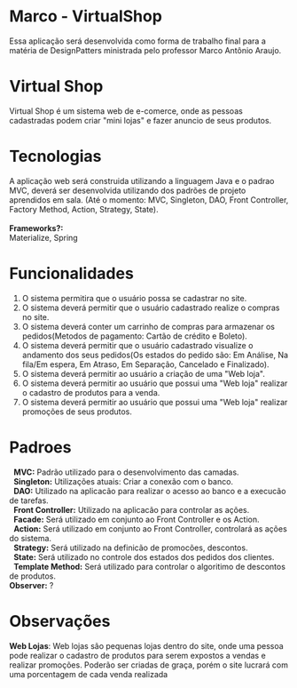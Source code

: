 # Marco - VirtualShop
Essa aplicação será desenvolvida como forma de trabalho final para a matéria de DesignPatters ministrada pelo professor Marco Antônio Araujo.

# Virtual Shop
Virtual Shop é um sistema web de e-comerce, onde as pessoas cadastradas podem criar "mini lojas" e fazer anuncio de seus produtos.

# Tecnologias
A aplicação web será construida utilizando a linguagem Java e o padrao MVC, deverá ser desenvolvida utilizando dos padrões de projeto aprendidos em sala.
(Até o momento: MVC, Singleton, DAO, Front Controller, Factory Method, Action, Strategy, State).
<br />
<br />
<b>Frameworks?:</b><br />
   Materialize, Spring
   
# Funcionalidades
  1. O sistema permitira que o usuário possa se cadastrar no site.
  2. O sistema deverá permitir que o usuário cadastrado realize o compras no site.
  3. O sistema deverá conter um carrinho de compras para armazenar os pedidos(Metodos de pagamento: Cartão de crédito e Boleto).
  4. O sistema deverá permitir que o usuário cadastrado visualize o andamento dos seus pedidos(Os estados do pedido são: Em Análise, Na fila/Em espera, Em  Atraso, Em Separação, Cancelado e Finalizado).
  5. O sistema deverá permitir ao usuário a criação de uma "Web loja".
  6. O sistema deverá permitir ao usuário que possui uma "Web loja" realizar o cadastro de produtos para a venda.
  7. O sistema deverá permitir ao usuário que possui uma "Web loja" realizar promoções de seus produtos.

# Padroes
   <b>MVC:</b> Padrão utilizado para o desenvolvimento das camadas.
<br />
   <b>Singleton:</b> Utilizações atuais: Criar a conexão com o banco.
<br />
   <b>DAO:</b> Utilizado na aplicacão para realizar o acesso ao banco e a execucão de tarefas.
<br />
   <b>Front Controller:</b> Utilizado na aplicacão para controlar as ações.
<br />
   <b>Facade:</b> Será utilizado em conjunto ao Front Controller e os Action.
<br />
   <b>Action:</b> Será utilizado em conjunto ao Front Controller, controlará as ações do sistema.
<br />
   <b>Strategy:</b> Será utilizado na definicão de promocões, descontos.
<br />
   <b>State:</b> Será utilizado no controle dos estados dos pedidos dos clientes.
<br />
   <b>Template Method:</b> Será utilizado para controlar o algoritimo de descontos de produtos.
<br />
   <b>Observer:</b> ?
<br />

# Observações
   <b>Web Lojas</b>: Web lojas são pequenas lojas dentro do site, onde uma pessoa pode realizar o cadastro de produtos para serem expostos a vendas e realizar promoções. Poderão ser criadas de graça, porém o site lucrará com uma porcentagem de cada venda realizada

